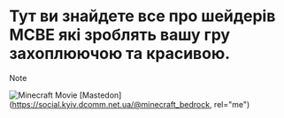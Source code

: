 # Тут ви знайдете все про шейдерів MCBE які зроблять вашу гру захоплюючою та красивою.
> [!NOTE]
> ![Minecraft Movie](https://uzvarua.github.io/renderdragonshaders/Screenshot_20241002_160434.jpg)
> [Mastedon](https://social.kyiv.dcomm.net.ua/@minecraft_bedrock, rel="me")

